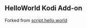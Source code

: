 ## HelloWorld Kodi Add-on

Forked from [script.hello.world](https://github.com/zag2me/script.hello.world)
